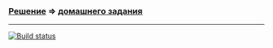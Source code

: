 ### [Решение](https://github.com/Cliffart44/Auto_hw_2.3.1) => [домашнего задания](https://github.com/netology-code/aqa-homeworks/tree/aqa4/patterns#%D0%B7%D0%B0%D0%B4%D0%B0%D1%87%D0%B0-1---%D0%B7%D0%B0%D0%BA%D0%B0%D0%B7-%D0%B4%D0%BE%D1%81%D1%82%D0%B0%D0%B2%D0%BA%D0%B8-%D0%BA%D0%B0%D1%80%D1%82%D1%8B-%D0%B8%D0%B7%D0%BC%D0%B5%D0%BD%D0%B5%D0%BD%D0%B8%D0%B5-%D0%B4%D0%B0%D1%82%D1%8B)

---
[![Build status](https://ci.appveyor.com/api/projects/status/dvdgds06vlpbvor5/branch/main?svg=true)](https://ci.appveyor.com/project/Cliffart44/auto-hw-2-3-1/branch/main)